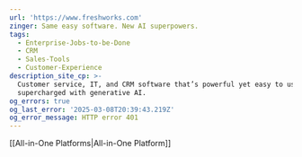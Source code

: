 ```yaml
---
url: 'https://www.freshworks.com'
zinger: Same easy software. New AI superpowers.
tags:
  - Enterprise-Jobs-to-be-Done
  - CRM
  - Sales-Tools
  - Customer-Experience
description_site_cp: >-
  Customer service, IT, and CRM software that’s powerful yet easy to use. Now
  supercharged with generative AI.
og_errors: true
og_last_error: '2025-03-08T20:39:43.219Z'
og_error_message: HTTP error 401
---
```

[[All-in-One Platforms|All-in-One Platform]]





